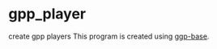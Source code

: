 # gpp_player
create gpp players
This program is created using [ggp-base](https://github.com/ggp-org/ggp-base).
 
